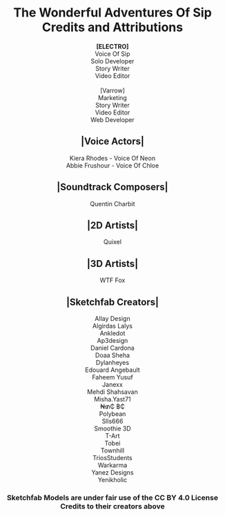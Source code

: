 <div align="center">

# <div>The Wonderful Adventures Of Sip<br>Credits and Attributions</div>

<div><b>[ELECTRO]</b><br>Voice Of Sip<br>Solo Developer<br>Story Writer<br>Video Editor</div>
<br>
<diV>[Varrow]<br>Marketing<br>Story Writer<br>Video Editor<br>Web Developer</div>

## |Voice Actors|
<div>Kiera Rhodes - Voice Of Neon<br>Abbie Frushour - Voice Of Chloe</div>

## |Soundtrack Composers|  
Quentin Charbit  

## |2D Artists|  
Quixel  

## |3D Artists|  
WTF Fox

## |Sketchfab Creators|  
<div>Allay Design<br>Algirdas Lalys<br>Ankledot<br>Ap3design<br>Daniel Cardona<br>Doaa Sheha<br>Dylanheyes<br>Edouard Angebault<br>Faheem Yusuf<br>Janexx<br>Mehdi Shahsavan<br>Misha.Yast71<br>₦₥₵ ฿₵<br>Polybean<br>Slls666<br>Smoothie 3D<br>T-Art<br>Tobei<br>Townhill<br>TriosStudents<br>Warkarma<br>Yanez Designs<br>Yenikholic</div>

### <div>Sketchfab Models are under fair use of the CC BY 4.0 License<br>Credits to their creators above</div>

</div>
